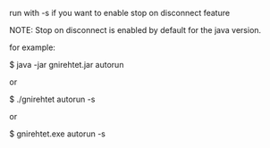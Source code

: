 run with -s if you want to enable stop on disconnect feature

NOTE: Stop on disconnect is enabled by default for the java version. 

for example:

$ java -jar gnirehtet.jar autorun

or

$ ./gnirehtet autorun -s

or

$ gnirehtet.exe autorun -s

